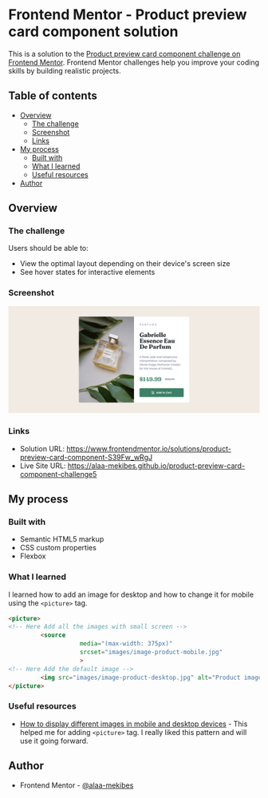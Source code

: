 # Frontend Mentor - Product preview card component solution

This is a solution to the [Product preview card component challenge on Frontend Mentor](https://www.frontendmentor.io/challenges/product-preview-card-component-GO7UmttRfa). Frontend Mentor challenges help you improve your coding skills by building realistic projects. 

## Table of contents

- [Overview](#overview)
  - [The challenge](#the-challenge)
  - [Screenshot](#screenshot)
  - [Links](#links)
- [My process](#my-process)
  - [Built with](#built-with)
  - [What I learned](#what-i-learned)
  - [Useful resources](#useful-resources)
- [Author](#author)

## Overview

### The challenge

Users should be able to:

- View the optimal layout depending on their device's screen size
- See hover states for interactive elements

### Screenshot

![](./Screenshot.png)

### Links

- Solution URL: https://www.frontendmentor.io/solutions/product-preview-card-component-S39Fw_wRgJ
- Live Site URL: https://alaa-mekibes.github.io/product-preview-card-component-challenge5

## My process

### Built with

- Semantic HTML5 markup
- CSS custom properties
- Flexbox

### What I learned

I learned how to add an image for desktop and how to change it for mobile using the `<picture>` tag.

```html
<picture>
<!-- Here Add all the images with small screen -->
         <source
                    media="(max-width: 375px)"
                    srcset="images/image-product-mobile.jpg"
                    >
<!-- Here Add the default image -->
         <img src="images/image-product-desktop.jpg" alt="Product image">
</picture>
```

### Useful resources

- [How to display different images in mobile and desktop devices](https://stackoverflow.com/questions/39891785/how-to-display-different-images-in-mobile-and-desktop-devices) - This helped me for adding `<picture>` tag. I really liked this pattern and will use it going forward.

## Author

- Frontend Mentor - [@alaa-mekibes](https://www.frontendmentor.io/profile/alaa-mekibes)
